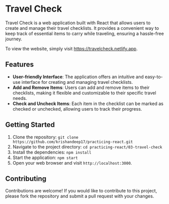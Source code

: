 # Travel Check

Travel Check is a web application built with React that allows users to create and manage their travel checklists. It provides a convenient way to keep track of essential items to carry while traveling, ensuring a hassle-free journey.

To view the website, simply visit <https://travelcheck.netlify.app>.

## Features

- **User-friendly Interface**: The application offers an intuitive and easy-to-use interface for creating and managing travel checklists.
- **Add and Remove Items**: Users can add and remove items to their checklists, making it flexible and customizable to their specific travel needs.
- **Check and Uncheck Items**: Each item in the checklist can be marked as checked or unchecked, allowing users to track their progress.

## Getting Started

1. Clone the repository: `git clone https://github.com/krishandeep17/practicing-react.git`
2. Navigate to the project directory: `cd practicing-react/03-travel-check`
3. Install the dependencies: `npm install`
4. Start the application: `npm start`
5. Open your web browser and visit `http://localhost:3000`.

## Contributing

Contributions are welcome! If you would like to contribute to this project, please fork the repository and submit a pull request with your changes.
